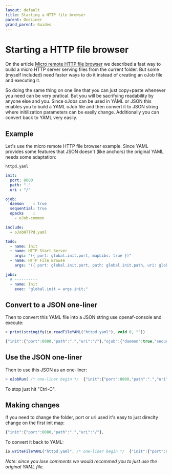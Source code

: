 ```yaml
---
layout: default
title: Starting a HTTP file browser
parent: OneLiner
grand_parent: Guides
---
```


# Starting a HTTP file browser

On the article [Micro remote HTTP file browser](https://openafs.blogspot.com/2019/07/micro-remote-http-file-browser.html) we described a fast way to build a micro HTTP server serving files from the current folder. But some (myself included) need faster ways to do it instead of creating an oJob file and executing it.

So doing the same thing on one line that you can just copy+paste whenever you need can be very pratical. But you will be sacrifying readability by anyone else and you. Since oJobs can be used in YAML or JSON this enables you to build a YAML oJob file and then convert it to JSON string where initilization parameters can be easily change. Additionally you can convert back to YAML very easily. 

## Example

Let's use the micro remote HTTP file browser example. Since YAML provides some features that JSON doesn't (like anchors) the original YAML needs some adaptation:

`httpd.yaml`
````yaml
init:
  port: 8080
  path: "."
  uri : "/"

ojob:
  daemon    : true
  sequential: true
  opacks    :
    - oJob-common

include:
  - oJobHTTPd.yaml

todo:
  - name: Init
  - name: HTTP Start Server
    args: "({ port: global.init.port, mapLibs: true })"
  - name: HTTP File Browse
    args: "({ port: global.init.port, path: global.init.path, uri: global.init.uri })"

jobs:
  # ----------
  - name: Init
    exec: "global.init = args.init;"
````

## Convert to a JSON one-liner

Then to convert this YAML file into a JSON string use openaf-console and execute:

````javascript
> print(stringify(io.readFileYAML("httpd.yaml"), void 0, ""))

{"init":{"port":8080,"path":".","uri":"/"},"ojob":{"daemon":true,"sequential":true,"opacks":["oJob-common"]},"include":["oJobHTTPd.yaml"],"todo":[{"name":"Init"},{"name":"HTTP Start Server","args":"({ port: global.init.port, mapLibs: true })"},{"name":"HTTP File Browse","args":"({ port: global.init.port, path: global.init.path, uri: global.init.uri })"}],"jobs":[{"name":"Init","exec":"global.init = args.init;"}]}
````

## Use the JSON one-liner

Then to use this JSON as an one-liner:

````javascript
> oJobRun( /* one-liner begin */  {"init":{"port":8080,"path":".","uri":"/"},"ojob":{"daemon":true,"sequential":true,"opacks":["oJob-common"]},"include":["oJobHTTPd.yaml"],"todo":[{"name":"Init"},{"name":"HTTP Start Server","args":"({ port: global.init.port, mapLibs: true })"},{"name":"HTTP File Browse","args":"({ port: global.init.port, path: global.init.path, uri: global.init.uri })"}],"jobs":[{"name":"Init","exec":"global.init = args.init;"}]}  /* one-liner end */ );
````

To stop just hit "Ctrl-C".

## Making changes

If you need to change the folder, port or uri used it's easy to just direclty change on the first init map:

````javascript
{"init":{"port":8080,"path":".","uri":"/"},
````

To convert it back to YAML:

````javascript
io.writeFileYAML("httpd.yaml", /* one-liner begin */  {"init":{"port":8080,"path":".","uri":"/"},"ojob":{"daemon":true,"sequential":true,"opacks":["oJob-common"]},"include":["oJobHTTPd.yaml"],"todo":[{"name":"Init"},{"name":"HTTP Start Server","args":"({ port: global.init.port, mapLibs: true })"},{"name":"HTTP File Browse","args":"({ port: global.init.port, path: global.init.path, uri: global.init.uri })"}],"jobs":[{"name":"Init","exec":"global.init = args.init;"}]}  /* one-line end */ );
````

_Note: since you lose comments we would recommed you to just use the original YAML file._
